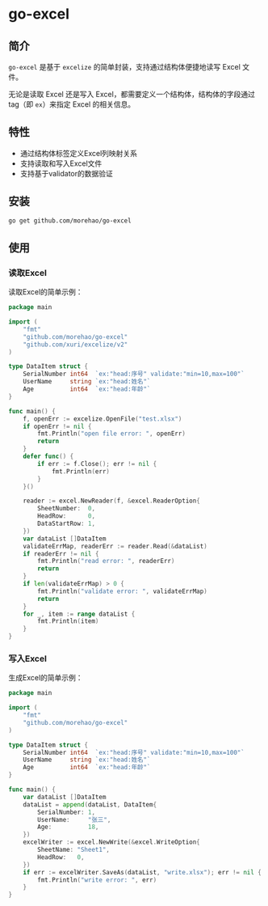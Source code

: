 # go-excel

## 简介
`go-excel` 是基于 `excelize` 的简单封装，支持通过结构体便捷地读写 Excel 文件。

无论是读取 Excel 还是写入 Excel，都需要定义一个结构体，结构体的字段通过 tag（即 `ex`）来指定 Excel 的相关信息。

## 特性
- 通过结构体标签定义Excel列映射关系
- 支持读取和写入Excel文件
- 支持基于validator的数据验证

## 安装

```bash
go get github.com/morehao/go-excel
```
## 使用
### 读取Excel
读取Excel的简单示例：
```go 
package main

import (
	"fmt"
	"github.com/morehao/go-excel"
	"github.com/xuri/excelize/v2"
)

type DataItem struct {
	SerialNumber int64  `ex:"head:序号" validate:"min=10,max=100"`
	UserName     string `ex:"head:姓名"`
	Age          int64  `ex:"head:年龄"`
}

func main() {
	f, openErr := excelize.OpenFile("test.xlsx")
	if openErr != nil {
		fmt.Println("open file error: ", openErr)
		return
	}
	defer func() {
		if err := f.Close(); err != nil {
			fmt.Println(err)
		}
	}()

	reader := excel.NewReader(f, &excel.ReaderOption{
		SheetNumber:  0,
		HeadRow:      0,
		DataStartRow: 1,
	})
	var dataList []DataItem
	validateErrMap, readerErr := reader.Read(&dataList)
	if readerErr != nil {
		fmt.Println("read error: ", readerErr)
		return
	}
	if len(validateErrMap) > 0 {
		fmt.Println("validate error: ", validateErrMap)
		return
	}
	for _, item := range dataList {
		fmt.Println(item)
	}
}
```
### 写入Excel
生成Excel的简单示例：
```go
package main

import (
	"fmt"
	"github.com/morehao/go-excel"
)

type DataItem struct {
	SerialNumber int64  `ex:"head:序号" validate:"min=10,max=100"`
	UserName     string `ex:"head:姓名"`
	Age          int64  `ex:"head:年龄"`
}

func main() {
	var dataList []DataItem
	dataList = append(dataList, DataItem{
		SerialNumber: 1,
		UserName:     "张三",
		Age:          18,
	})
	excelWriter := excel.NewWrite(&excel.WriteOption{
		SheetName: "Sheet1",
		HeadRow:   0,
	})
	if err := excelWriter.SaveAs(dataList, "write.xlsx"); err != nil {
		fmt.Println("write error: ", err)
	}
}
```
